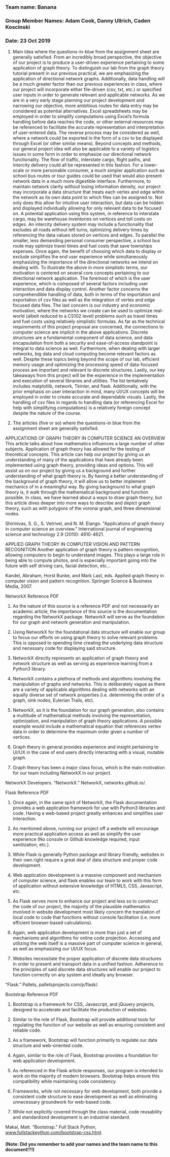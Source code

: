### Team name: Banana
### Group Member Names: Adam Cook, Danny Ullrich, Caden Koscinski
### Date: 23 Oct 2019

 1. Main Idea where the questions-in-blue from the assignment sheet are generally satisfied.
 From an incredibly broad perspective, the objective of our project is to produce a user-driven experience pertaining to some application of graph theory. To distinguish our lab from the graph theory tutorial present in our previous practical, we are emphasizing the application of directional network graphs. Additionally, data handling will be a much greater factor than our previous experiences in class, where our project will incorporate either file-driven (csv, txt, etc.) or specified user inputs in order to generate relevant and applicable networks. As we are in a very early stage planning our project development and narrowing our objective, more ambitious routes for data entry may be considered as potential alternatives. Excel spreadsheets may be employed in order to simplify computations using Excel’s formula handling before data reaches the code, or other external resources may be referenced to facilitate the accurate representation and interpretation of user-entered data. The reverse process may be considered as well, where a network could be exported in the form of a csv to be displayed through Excel (or other similar means).
Beyond concepts and methods, our general project idea will also be applicable to a variety of logistics issues in some form in order to emphasize our directional network functionality. The flow of traffic, interstate cargo, flight paths, and intercity delivery could all be represented in this fashion. For a lower-scale or more personable consumer, a much simpler application such as school bus routes or tour guides could be used that would also present network data in a much more digestible interface.
Furthermore, to maintain network clarity without losing information density, our project may incorporate a data structure that treats each vertex and edge within the network as its own data point to which files can be assigned to. Not only does this allow for intuitive user interaction, but data can be hidden and displayed individually allowing for only relevant data to be focused on. A potential application using this system, in reference to interstate cargo, may be warehouse inventories on vertices and toll costs on edges. An intercity delivery system may include a functionality that excludes all roads without left turns, optimizing delivery times by referencing the data values stored on vertices and edges. To parallel the smaller, less demanding personal consumer perspective, a school bus route may optimize travel times and fuel costs that save townships expenses. Once again, the benefit of choosing which data to display or exclude simplifies the end user experience while simultaneously emphasizing the importance of the directional networks we intend on dealing with.
To illustrate the above in more simplistic terms, our motivation is centered on several core concepts pertaining to our directional network application. The foremost of which is the user experience, which is composed of several factors including user interaction and data display control. Another factor concerns the comprehendible handling of data, both in terms of the importation and exportation of csv files as well as the integration of vertex and edge focused data files. The last concern is our industry and economic motivation, where the networks we create can be used to optimize real-world (albeit reduced to a CS102 level) problems such as travel times and fuel costs using relatively simplistic formulas.
As far as the technical requirements of this project proposal are concerned, the connections to computer science are implicit in the above applications. Discrete structures are a fundamental component of data science, and data encapsulation from both a security and ease-of-access standpoint is integral to data science as well. Furthermore, when dealing with larger networks, big data and cloud computing become relevant factors as well. Despite these topics being beyond the scope of our lab, efficient memory usage and optimizing the processing speed of data-focused process are important and relevant to discrete structures.
Lastly, our key takeaways from this project will be the experience in the implementation and execution of several libraries and utilities. The list tentatively includes matplotlib, network, Tkinter, and flask. Additionally, with the prior emphasis on user interaction in mind, many UI/UX concepts will be employed in order to create accurate and dependable visuals. Lastly, the handling of csv files in regards to handling data (or referencing Excel for help with simplifying computations) is a relatively foreign concept despite the nature of the course.



 2. The articles (five or so) where the questions-in blue from the assignment sheet are generally satisfied.

APPLICATIONS OF GRAPH THEORY IN COMPUTER SCIENCE AN OVERVIEW
This article talks about how mathematics influences a large number of other subjects. Application of graph theory has allowed for the testing of theoretical concepts. This article can help our project by giving us an understanding of many of the applications that have already been implemented using graph theory, providing ideas and options. This will assist us on our project by giving us a background and further understanding of what graph theory is. By having a better understanding of the background of graph theory, it will allow us to better implement mechanics of in a meaningful way. By giving background to what graph theory is, it walk through the mathematical background and function possible. In class, we have learned about a ways to draw graph theory, but this article dives deeper into more ways to describe and depict graph theory, such as with polygons of the voronai graph, and three dimensional nodes.

Shirinivas, S. G., S. Vetrivel, and N. M. Elango. "Applications of graph theory in computer science an overview." International journal of engineering science and technology 2.9 (2010): 4610-4621.

APPLIED GRAPH THEORY IN COMPUTER VISION AND PATTERN RECOGNITION
Another application of graph theory is pattern recognition, allowing computers to begin to understand images. This plays a large role in being able to compute photos, and is especially important going into the future with self driving cars, facial detection, etc...

Kandel, Abraham, Horst Bunke, and Mark Last, eds. Applied graph theory in computer vision and pattern recognition. Springer Science & Business Media, 2007.

NetworkX Reference PDF

1. As the nature of this source is a reference PDF and not necessarily an academic article, the importance of this source is the documentation regarding the NetworkX package. NetworkX will serve as the foundation for our graph and network generation and manipulation.

2. Using NetworkX for the foundational data structure will enable our group to focus our efforts on using graph theory to solve relevant problems. This is opposed to spending time creating the underlying data structure and necessary code for displaying said structure.

3. NetworkX directly represents an application of graph theory and network structure as well as serving as experience learning from a Python3 library.

4. NetworkX contains a plethora of methods and algorithms involving the manipulation of graphs and networks. This is deliberately vague as there are a variety of applicable algorithms dealing with networks with an equally diverse set of network properties (i.e. determining the order of a graph, sink nodes, Eulerian Trails, etc).

5. NetworkX, as it is the foundation for our graph generation, also contains a multitude of mathematical methods involving the representation, optimization, and manipulation of graph theory applications. A possible example would include a mathematical equation that references vertex data in order to determine the maximum order given a number of vertices.

6. Graph theory in general provides experience and insight pertaining to UI/UX in the case of end users directly interacting with a visual, mutable graph.

7. Graph theory has been a major class focus, which is the main motivation for our team including NetworkX in our project.

NetworkX Developers. “NetworkX.” NetworkX, networkx.github.io/.

Flask Reference PDF

1. Once again, in the same spirit of NetworkX, the Flask documentation provides a web application framework for use with Python3 libraries and code. Having a web-based project greatly enhances and simplifies user interaction.

2. As mentioned above, running our project off a website will encourage more practical application access as well as simplify the user experience (No console or Github knowledge required, input sanitization, etc.).

3. While Flask is generally Python package and library friendly, websites in their own right require a great deal of data structure and proper code development.

4. Web application development is a massive component and mechanism of computer science, and flask enables our team to work with this form of application without extensive knowledge of HTML5, CSS, Javascript, etc.

5. As Flask serves more to enhance our project and less so to construct the code of our project, the majority of the plausible mathematics involved in website development most likely concern the translation of local code to code that functions without console facilitation (i.e. more efficient browser-based calculations).

6. Again, web application development is more than just a set of mechanisms and algorithms for online code projection. Accessing and utilizing the web itself is a massive part of computer science in general, as well as emphasizing our UI/UX focus.

7. Websites necessitate the proper application of discrete data structures in order to present and transport data in a unified fashion. Adherence to the principles of said discrete data structures will enable our project to function correctly on any system and ideally any browser.

“Flask.” Pallets, palletsprojects.com/p/flask/.

Bootstrap Reference PDF

1. Bootstrap is a framework for CSS, Javascript, and jQuuery projects, designed to accelerate and facilitate the production of websites.

2. Similar to the role of Flask, Bootstrap will provide additional tools for regulating the function of our website as well as ensuring consistent and reliable code.

3. As a framework, Bootstrap will function primarily to regulate our data structure and web-oriented code.

4. Again, similar to the role of Flask, Bootstrap provides a foundation for web application development.

5. As referenced in the Flask article responses, our program is intended to work on the majority of modern browsers. Bootstrap helps ensure this compatibility while maintaining code consistency.

6. Frameworks, while not necessary for web development, both provide a consistent code structure to ease development as well as eliminating unnecessary groundwork for web-based code.

7. While not explicitly covered through the class material, code reusability and standardized development is an industrial standard.

Makai, Matt. “Bootstrap.” Full Stack Python, www.fullstackpython.com/bootstrap-css.html.

#### (Note: Did you remember to add your names and the team name to this document!?!)
